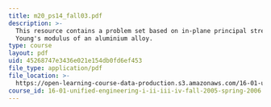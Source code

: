 ```yaml
---
title: m20_ps14_fall03.pdf
description: >-
  This resource contains a problem set based on in-plane principal stresses, and
  Young's modulus of an aluminium alloy.
type: course
layout: pdf
uid: 45268747e3436e021e154db0fd6ef453
file_type: application/pdf
file_location: >-
  https://open-learning-course-data-production.s3.amazonaws.com/16-01-unified-engineering-i-ii-iii-iv-fall-2005-spring-2006/45268747e3436e021e154db0fd6ef453_m20_ps14_fall03.pdf
course_id: 16-01-unified-engineering-i-ii-iii-iv-fall-2005-spring-2006
---
```

